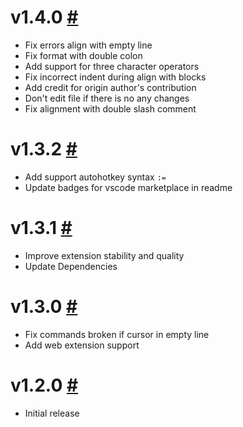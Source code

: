 # v1.4.0 [#](https://github.com/chouzz/vscode-better-align/releases/tag/v1.4.0)

- Fix errors align with empty line
- Fix format with double colon
- Add support for three character operators
- Fix incorrect indent during align with blocks
- Add credit for origin author's contribution
- Don't edit file if there is no any changes
- Fix alignment with double slash comment

# v1.3.2 [#](https://github.com/chouzz/vscode-better-align/releases/tag/v1.3.2)

- Add support autohotkey syntax `:=`
- Update badges for vscode marketplace in readme

# v1.3.1 [#](https://github.com/chouzz/vscode-better-align/releases/tag/v1.3.1)

- Improve extension stability and quality
- Update Dependencies

# v1.3.0 [#](https://github.com/chouzz/vscode-better-align/releases/tag/v1.3.0)

- Fix commands broken if cursor in empty line
- Add web extension support

# v1.2.0 [#](https://github.com/chouzz/vscode-better-align/releases/tag/v1.2.0)

- Initial release
